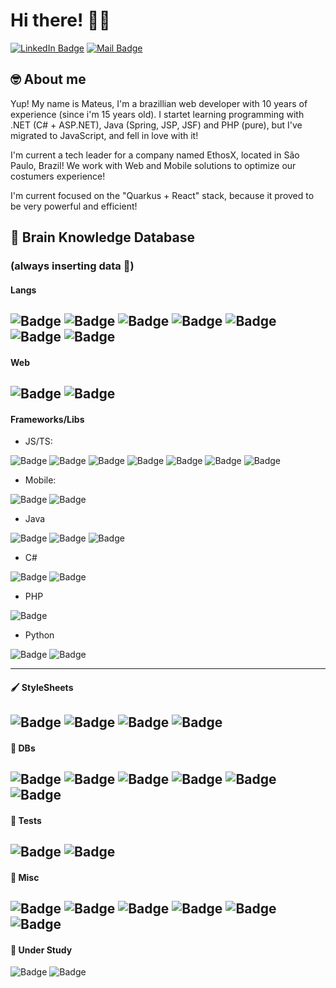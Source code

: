 # Hi there! 🙋‍♂
[![LinkedIn Badge](https://img.shields.io/static/v1?label=&message=Mateus%20Vidal&color=0077B5&logo=linkedin)](https://www.linkedin.com/in/mateusvidaldev/)
[![Mail Badge](https://img.shields.io/static/v1?label=&message=mateusvidal.dev@gmail.com&color=B5B5B5&logo=gmail)](mailto:mateusvidal.dev@gmail.com)


## 🤓 About me

Yup! My name is Mateus, I'm a brazillian web developer with 10 years of experience (since i'm 15 years old). 
I startet learning programming with .NET (C# + ASP.NET), Java (Spring, JSP, JSF) and PHP (pure), but I've migrated to JavaScript, and fell in love with it!

I'm current a tech leader for a company named EthosX, located in São Paulo, Brazil! We work with Web and Mobile solutions to optimize our costumers experience!

I'm current focused on the "Quarkus + React" stack, because it proved to be very powerful and efficient!

## 🧠 Brain Knowledge Database
### (always inserting data 🧐)

#### Langs
![Badge](https://img.shields.io/static/v1?label=&message=JavaScript&color=grey&logo=javascript)
![Badge](https://img.shields.io/static/v1?label=&message=TypeScript&color=fff&logo=typescript)
![Badge](https://img.shields.io/static/v1?label=&message=Java&color=8C2227&logo=java)
![Badge](https://img.shields.io/static/v1?label=&message=C%23&color=239120&logo=c%20sharp)
![Badge](https://img.shields.io/static/v1?label=&message=Rust&color=CA4F17&logo=rust)
![Badge](https://img.shields.io/static/v1?label=&message=PHP&color=fff&logo=php)
![Badge](https://img.shields.io/static/v1?label=&message=Python&color=F8CC41&logo=python)
---
#### Web
![Badge](https://img.shields.io/static/v1?label=&message=HTML5&color=fff&logo=html5)
![Badge](https://img.shields.io/static/v1?label=&message=CSS3&color=5EADEF&logo=css3)
---
#### Frameworks/Libs
- JS/TS: 

![Badge](https://img.shields.io/static/v1?label=&message=NodeJS&color=FFF&logo=node.js)
![Badge](https://img.shields.io/static/v1?label=&message=Express&color=3c3c3c&logo=express)
![Badge](https://img.shields.io/static/v1?label=&message=NestJS&color=E0234E&logo=nestjs)
![Badge](https://img.shields.io/static/v1?label=&message=React&color=grey&logo=react)
![Badge](https://img.shields.io/static/v1?label=&message=NextJS&color=000&logo=next.js)
![Badge](https://img.shields.io/static/v1?label=&message=AngularJS&color=D61A15&logo=angularjs)
![Badge](https://img.shields.io/static/v1?label=&message=Angular&color=D61A15&logo=angular)

- Mobile:

![Badge](https://img.shields.io/static/v1?label=&message=Ionic&color=fff&logo=ionic)
![Badge](https://img.shields.io/static/v1?label=&message=React%20Native&color=452A62&logo=react)

- Java

![Badge](https://img.shields.io/static/v1?label=&message=Spring&color=FFF&logo=spring)
![Badge](https://img.shields.io/static/v1?label=&message=Quarkus&color=FFF&logo=quarkus)
![Badge](https://img.shields.io/static/v1?label=&message=Hibernate&color=B6A875&logo=hibernate)

- C#

![Badge](https://img.shields.io/static/v1?label=&message=.NET&color=blue&logo=.net)
![Badge](https://img.shields.io/static/v1?label=&message=Entity%20Framework&color=blue&logo=c%20sharp)

- PHP

![Badge](https://img.shields.io/static/v1?label=&message=Laravel&color=EBEBEB&logo=laravel)

- Python

![Badge](https://img.shields.io/static/v1?label=&message=Flask&color=0D7660&logo=flask)
![Badge](https://img.shields.io/static/v1?label=&message=Face%20Recognition&color=EBEBEB&logo=python)

---
#### 🖌️ StyleSheets
![Badge](https://img.shields.io/static/v1?label=&message=SaSS&color=grey&logo=sass)
![Badge](https://img.shields.io/static/v1?label=&message=LeSS&color=grey&logo=less)
![Badge](https://img.shields.io/static/v1?label=&message=Bootstrap&color=553D7C&logo=bootstrap)
![Badge](https://img.shields.io/static/v1?label=&message=Styled%20Components&color=3c3c3c&logo=styled-components)
---
#### 🧮 DBs
![Badge](https://img.shields.io/static/v1?label=&message=PostgreSQL&color=fff&logo=postgresql)
![Badge](https://img.shields.io/static/v1?label=&message=MySQL&color=F7F7F7&logo=mysql)
![Badge](https://img.shields.io/static/v1?label=&message=SQL%20Server&color=CC2927&logo=microsoft%20sql%20server)
![Badge](https://img.shields.io/static/v1?label=&message=SQLite&color=4BA3D7&logo=sqlite)
![Badge](https://img.shields.io/static/v1?label=&message=MongoDB&color=F7F7F7&logo=mongodb)
![Badge](https://img.shields.io/static/v1?label=&message=CouchDB&color=EA2328&logo=couchbase)
---
#### 🤖 Tests
![Badge](https://img.shields.io/static/v1?label=&message=Jest&color=96737D&logo=jest)
![Badge](https://img.shields.io/static/v1?label=&message=Selenium&color=fff&logo=selenium)
---
#### 🔡 Misc 
![Badge](https://img.shields.io/static/v1?label=&message=Docker&color=fff&logo=docker)
![Badge](https://img.shields.io/static/v1?label=&message=Bower&color=fff&logo=bower)
![Badge](https://img.shields.io/static/v1?label=&message=NPM&color=fff&logo=npm)
![Badge](https://img.shields.io/static/v1?label=&message=Yarn&color=fff&logo=yarn)
![Badge](https://img.shields.io/static/v1?label=&message=Grunt&color=fff&logo=grunt)
![Badge](https://img.shields.io/static/v1?label=&message=Gulp&color=fff&logo=gulp)
---
#### 📖 Under Study 
![Badge](https://img.shields.io/static/v1?label=&message=Jenkins&color=FFF&logo=jenkins)
![Badge](https://img.shields.io/static/v1?label=&message=Kubernetes&color=FFF&logo=kubernetes)
